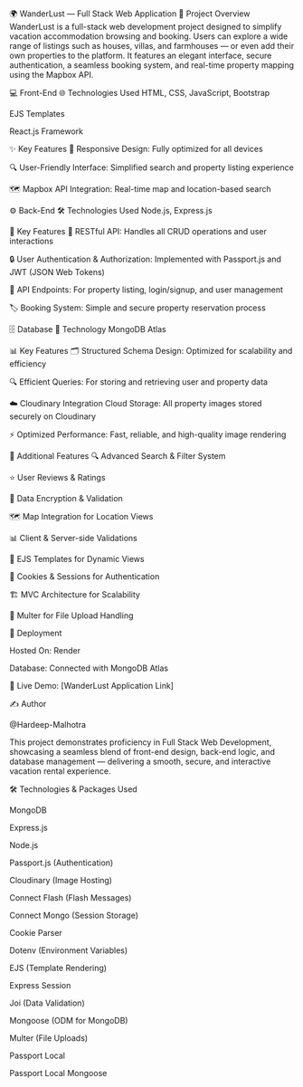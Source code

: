 

🌍 WanderLust — Full Stack Web Application
🏡 Project Overview
WanderLust is a full-stack web development project designed to simplify vacation accommodation browsing and booking.
Users can explore a wide range of listings such as houses, villas, and farmhouses — or even add their own properties to the platform.
It features an elegant interface, secure authentication, a seamless booking system, and real-time property mapping using the Mapbox API.

💻 Front-End
🌐 Technologies Used
HTML, CSS, JavaScript, Bootstrap

EJS Templates

React.js Framework

✨ Key Features
📱 Responsive Design: Fully optimized for all devices

🔍 User-Friendly Interface: Simplified search and property listing experience

🗺️ Mapbox API Integration: Real-time map and location-based search

⚙️ Back-End
🛠️ Technologies Used
Node.js, Express.js

🚀 Key Features
🧩 RESTful API: Handles all CRUD operations and user interactions

🔒 User Authentication & Authorization: Implemented with Passport.js and JWT (JSON Web Tokens)

📄 API Endpoints: For property listing, login/signup, and user management

🏷️ Booking System: Simple and secure property reservation process

🗄️ Database
💾 Technology
MongoDB Atlas

📊 Key Features
🗂️ Structured Schema Design: Optimized for scalability and efficiency

🔍 Efficient Queries: For storing and retrieving user and property data

☁️ Cloudinary Integration
Cloud Storage: All property images stored securely on Cloudinary

⚡ Optimized Performance: Fast, reliable, and high-quality image rendering

🌟 Additional Features
🔍 Advanced Search & Filter System

⭐ User Reviews & Ratings

🔐 Data Encryption & Validation

🗺️ Map Integration for Location Views

📊 Client & Server-side Validations

🎨 EJS Templates for Dynamic Views

🍪 Cookies & Sessions for Authentication

🏗️ MVC Architecture for Scalability

💾 Multer for File Upload Handling

🚀 Deployment

Hosted On: Render

Database: Connected with MongoDB Atlas

🔗 Live Demo: [WanderLust Application Link]

✍️ Author

@Hardeep-Malhotra

This project demonstrates proficiency in Full Stack Web Development, showcasing a seamless blend of front-end design, back-end logic, and database management — delivering a smooth, secure, and interactive vacation rental experience.

🛠️ Technologies & Packages Used

MongoDB

Express.js

Node.js

Passport.js (Authentication)

Cloudinary (Image Hosting)

Connect Flash (Flash Messages)

Connect Mongo (Session Storage)

Cookie Parser

Dotenv (Environment Variables)

EJS (Template Rendering)

Express Session

Joi (Data Validation)

Mongoose (ODM for MongoDB)

Multer (File Uploads)

Passport Local

Passport Local Mongoose
